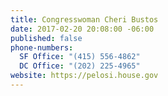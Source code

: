 ```yaml
---
title: Congresswoman Cheri Bustos
date: 2017-02-20 20:08:00 -06:00
published: false
phone-numbers:
  SF Office: "(415) 556-4862"
  DC Office: "(202) 225-4965"
website: https://pelosi.house.gov
---
```


